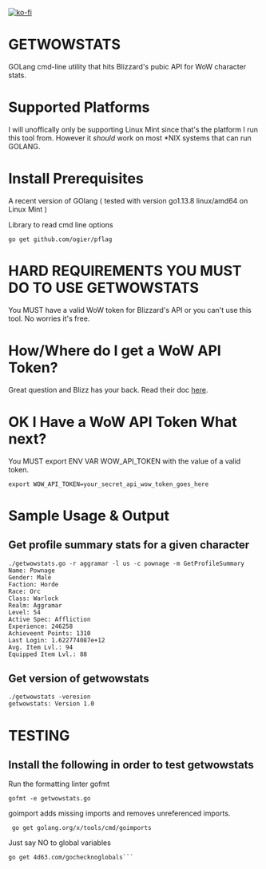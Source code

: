 [![ko-fi](https://ko-fi.com/img/githubbutton_sm.svg)](https://ko-fi.com/M4M3CQPLY)

# GETWOWSTATS
GOLang cmd-line utility that hits Blizzard's pubic API for WoW character stats.

# Supported Platforms
I will unoffically only be supporting Linux Mint since that's the platform I run this tool from.
However it _should_ work on most *NIX systems that can run GOLANG.

# Install Prerequisites
A recent version of GOlang ( tested with version go1.13.8 linux/amd64 on Linux Mint )

Library to read cmd line options
```
go get github.com/ogier/pflag
```

# HARD REQUIREMENTS YOU MUST DO TO USE GETWOWSTATS
You MUST have a valid WoW token for Blizzard's API or you can't use this tool. No worries it's free.

# How/Where do I get a WoW API Token?
Great question and Blizz has your back. Read their doc [here](https://develop.battle.net/documentation/guides/getting-started).

# OK I Have a WoW API Token What next?
You MUST export ENV VAR WOW_API_TOKEN with the value of a valid token.
```
export WOW_API_TOKEN=your_secret_api_wow_token_goes_here
```

# Sample Usage & Output

## Get profile summary stats for a given character
```
./getwowstats.go -r aggramar -l us -c pownage -m GetProfileSummary
Name: Pownage
Gender: Male
Faction: Horde
Race: Orc
Class: Warlock
Realm: Aggramar
Level: 54
Active Spec: Affliction
Experience: 246258
Achieveent Points: 1310
Last Login: 1.622774087e+12
Avg. Item Lvl.: 94
Equipped Item Lvl.: 88
```
## Get version of getwowstats
```
./getwowstats -veresion
getwowstats: Version 1.0
```
# TESTING

## Install the following in order to test getwowstats
Run the formatting linter gofmt
```
gofmt -e getwowstats.go
```

goimport adds missing imports and removes unreferenced imports.
```
 go get golang.org/x/tools/cmd/goimports
```

Just say NO to global variables
```
go get 4d63.com/gochecknoglobals```
